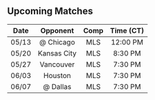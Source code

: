## Upcoming Matches
Date|Opponent|Comp|Time (CT)
:-:|:-:|:-:|:-:
05/13|@ Chicago|MLS|12:00 PM 
05/20|Kansas City|MLS|8:30 PM 
05/27|Vancouver|MLS|7:30 PM 
06/03|Houston|MLS|7:30 PM 
06/07|@ Dallas|MLS|7:30 PM 

